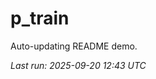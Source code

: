 # p_train

Auto-updating README demo.

<!--START_SECTION:status-->
_Last run: 2025-09-20 12:43 UTC_
<!--END_SECTION:status-->





























































































































































































































































































































































































































































































































































































































































